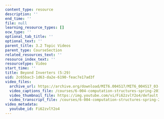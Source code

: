 ```yaml
---
content_type: resource
description: ''
end_time: ''
file: null
learning_resource_types: []
ocw_type: ''
optional_tab_title: ''
optional_text: ''
parent_title: 3.2 Topic Videos
parent_type: CourseSection
related_resources_text: ''
resource_index_text: ''
resourcetype: Video
start_time: ''
title: Beyond Inverters (5:29)
uid: 2c65bac3-1d63-da2e-6190-feac7e17ad3f
video_files:
  archive_url: https://archive.org/download/MIT6.004S17/MIT6_004S17_03-02-04_300k.mp4
  video_captions_file: /courses/6-004-computation-structures-spring-2017/4b8283fff6055107a08fea5b2930aedb_Fi62zvlY2o4.vtt
  video_thumbnail_file: https://img.youtube.com/vi/Fi62zvlY2o4/default.jpg
  video_transcript_file: /courses/6-004-computation-structures-spring-2017/9677a5623319cb7034dd46292d472845_Fi62zvlY2o4.pdf
video_metadata:
  youtube_id: Fi62zvlY2o4
---
```

